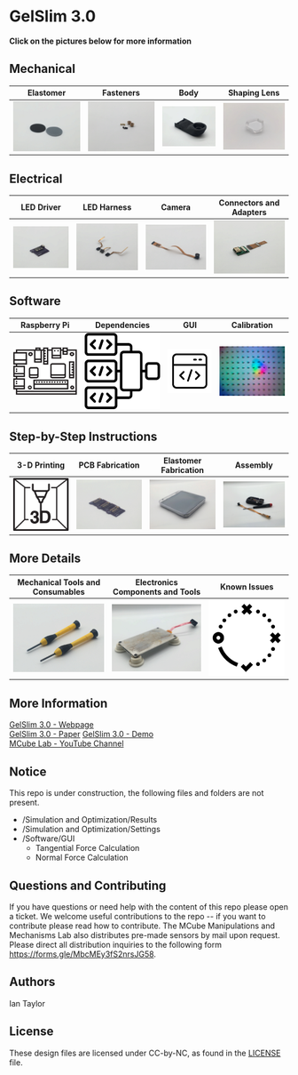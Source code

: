 # GelSlim 3.0

**Click on the pictures below for more information**

## Mechanical
| Elastomer | Fasteners | Body | Shaping Lens |
|---|---|---|---|
| <a href="  "><img src="src/images/mechanical/elastomer.JPG" width="270"></a>| <a href="  "><img src="src/images/mechanical/fasteners.JPG" width="270"></a>| <a href="  "><img src="src/images/mechanical/body.JPG" width="270"></a>| <a href="  "><img src="src/images/mechanical/shaping_lens.JPG" width="270"></a>| 

## Electrical
| LED Driver | LED Harness | Camera | Connectors and Adapters |
|---|---|---|---|
| <a href="  "><img src="src/images/electrical/led_driver.JPG" width="270"></a>| <a href="  "><img src="src/images/electrical/led_harness.JPG" width="270"></a>| <a href="  "><img src="src/images/electrical/camera.JPG" width="270"></a>| <a href="  "><img src="src/images/electrical/connectors_and_adapters.JPG" width="270"></a>| 

## Software
| Raspberry Pi | Dependencies | GUI | Calibration |
|---|---|---|---|
| <a href="  "><img src="src/images/software/raspberrypi_pcb.png" width="270"></a>| <a href="  "><img src="src/images/software/dependencies.png" width="270"></a>| <a href="  "><img src="src/images/software/gui.png" width="270"></a>| <a href="  "><img src="src/images/software/calibration.png" width="270"></a>| 

## Step-by-Step Instructions
| 3-D Printing  | PCB Fabrication | Elastomer Fabrication | Assembly |
|---|---|---|---|
| <a href="  "><img src="src/images/step_by_step/3d_printing.png" width="270"></a>| <a href="  "><img src="src/images/step_by_step/pcb.JPG" width="270"></a>| <a href="  "><img src="src/images/step_by_step/elastomer_fabrication.JPG" width="270"></a>| <a href="  "><img src="src/images/step_by_step/assembly.JPG" width="270"></a>| 

## More Details
| Mechanical Tools and Consumables | Electronics Components and Tools | Known Issues |
|---|---|---|
| <a href="  "><img src="src/images/more_details/screwdrivers.JPG" width="270"></a>| <a href="  "><img src="src/images/more_details/hot_plate.JPG" width="270"></a>| <a href="  "><img src="src/images/more_details/known_issues.png" width="270"></a>| 

## More Information
[GelSlim 3.0 - Webpage](https://ianhtaylor.net/gelslim-30)  
[GelSlim 3.0 - Paper](https://arxiv.org/abs/2103.12269)
[GelSlim 3.0 - Demo](https://www.youtube.com/watch?v=Y10XN9byO0g)  
[MCube Lab - YouTube Channel](https://www.youtube.com/channel/UCMYUWZTFWZjj7pUc3UPUjig)    

## Notice
This repo is under construction, the following files and folders are not present.
- /Simulation and Optimization/Results
- /Simulation and Optimization/Settings
- /Software/GUI 
  - Tangential Force Calculation
  - Normal Force Calculation

## Questions and Contributing
If you have questions or need help with the content of this repo please open a ticket. We welcome useful contributions to the repo -- if you want to contribute please read how to contribute. The MCube Manipulations and Mechanisms Lab also distributes pre-made sensors by mail upon request. Please direct all distribution inquiries to the following form https://forms.gle/MbcMEy3fS2nrsJG58.

## Authors
Ian Taylor

## License
These design files are licensed under CC-by-NC, as found in the [LICENSE](https://github.com/mcubelab/gelslim/blob/main/LICENSE) file.

